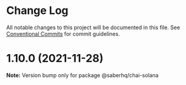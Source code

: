 # Change Log

All notable changes to this project will be documented in this file.
See [Conventional Commits](https://conventionalcommits.org) for commit guidelines.

# 1.10.0 (2021-11-28)

**Note:** Version bump only for package @saberhq/chai-solana

